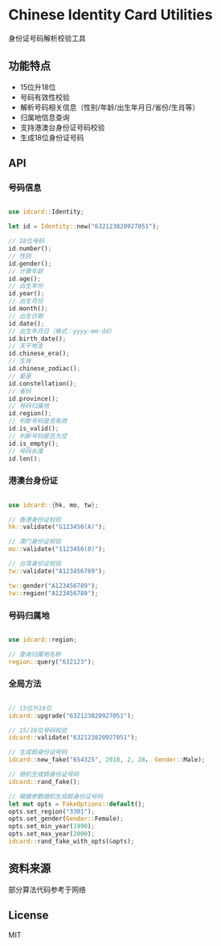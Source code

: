 # Chinese Identity Card Utilities

身份证号码解析校验工具

## 功能特点

- 15位升18位
- 号码有效性校验
- 解析号码相关信息（性别/年龄/出生年月日/省份/生肖等）
- 归属地信息查询
- 支持港澳台身份证号码校验
- 生成18位身份证号码

## API

### 号码信息

```rust

use idcard::Identity;

let id = Identity::new("632123820927051");

// 18位号码
id.number();
// 性别
id.gender(); 
// 计算年龄 
id.age(); 
// 出生年份
id.year(); 
// 出生月份
id.month();
// 出生日期 
id.date(); 
// 出生年月日（格式：yyyy-mm-dd)
id.birth_date(); 
// 天干地支
id.chinese_era(); 
// 生肖
id.chinese_zodiac(); 
// 星座
id.constellation(); 
// 省份
id.province(); 
// 号码归属地
id.region(); 
// 判断号码是否有效
id.is_valid();
// 判断号码是否为空
id.is_empty();
// 号码长度
id.len(); 

```

### 港澳台身份证

```rust

use idcard::{hk, mo, tw};

// 香港身份证校验
hk::validate("G123456(A)");

// 澳门身份证校验
mo::validate("1123456(0)");

// 台湾身份证校验
tw::validate("A123456789");

tw::gender("A123456789");
tw::region("A123456789");

```

### 号码归属地

```rust

use idcard::region;

// 查询归属地名称
region::query("632123");

```

### 全局方法

```rust

// 15位升18位
idcard::upgrade("632123820927051");

// 15/18位号码校验
idcard::validate("632123820927051");

// 生成假身份证号码
idcard::new_fake("654325", 2018, 2, 28， Gender::Male);

// 随机生成假身份证号码
idcard::rand_fake();

// 根据参数随机生成假身份证号码
let mut opts = FakeOptions::default();
opts.set_region("3301");
opts.set_gender(Gender::Female);
opts.set_min_year(1990);
opts.set_max_year(2000);
idcard::rand_fake_with_opts(&opts);

```

## 资料来源

部分算法代码参考于网络

## License

MIT